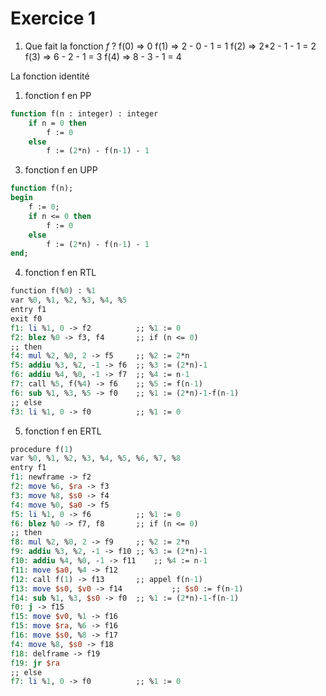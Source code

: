 # Exercice 1
1. Que fait la fonction *f* ?
f(0) => 0
f(1) => 2 - 0 - 1 = 1
f(2) => 2*2 - 1 - 1 = 2
f(3) => 6 - 2 - 1 = 3
f(4) => 8 - 3 - 1 = 4

La fonction identité

1. fonction f en PP

```ocaml
function f(n : integer) : integer
	if n = 0 then
		f := 0
	else
		f := (2*n) - f(n-1) - 1
```

3. fonction f en UPP
```ocaml
function f(n);
begin
	f := 0;
	if n <= 0 then
		f := 0
	else
		f := (2*n) - f(n-1) - 1
end;
```

4. fonction f en RTL
```mips
function f(%0) : %1
var %0, %1, %2, %3, %4, %5
entry f1
exit f0
f1: li %1, 0 -> f2			;; %1 := 0
f2: blez %0 -> f3, f4		;; if (n <= 0)
;; then
f4: mul %2, %0, 2 -> f5		;; %2 := 2*n
f5: addiu %3, %2, -1 -> f6	;; %3 := (2*n)-1
f6: addiu %4, %0, -1 -> f7 	;; %4 := n-1
f7: call %5, f(%4) -> f6	;; %5 := f(n-1)
f6: sub %1, %3, %5 -> f0 	;; %1 := (2*n)-1-f(n-1)
;; else
f3: li %1, 0 -> f0			;; %1 := 0
```

5. fonction f en ERTL
```mips
procedure f(1)
var %0, %1, %2, %3, %4, %5, %6, %7, %8
entry f1
f1: newframe -> f2
f2: move %6, $ra -> f3
f3: move %8, $s0 -> f4
f4: move %0, $a0 -> f5
f5: li %1, 0 -> f6			;; %1 := 0
f6: blez %0 -> f7, f8		;; if (n <= 0)
;; then
f8: mul %2, %0, 2 -> f9		;; %2 := 2*n
f9: addiu %3, %2, -1 -> f10	;; %3 := (2*n)-1
f10: addiu %4, %0, -1 -> f11 	;; %4 := n-1
f11: move $a0, %4 -> f12
f12: call f(1) -> f13		;; appel f(n-1)
f13: move $s0, $v0 -> f14			;; $s0 := f(n-1)
f14: sub %1, %3, $s0 -> f0 	;; %1 := (2*n)-1-f(n-1)
f0: j -> f15
f15: move $v0, %1 -> f16
f15: move $ra, %6 -> f16
f16: move $s0, %8 -> f17
f4: move %8, $s0 -> f18
f18: delframe -> f19
f19: jr $ra
;; else
f7: li %1, 0 -> f0			;; %1 := 0
```